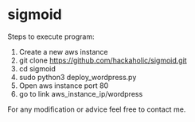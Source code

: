 # sigmoid

Steps to execute program:
1) Create a new aws instance
2) git clone https://github.com/hackaholic/sigmoid.git
3) cd sigmoid
4) sudo python3 deploy_wordpress.py
5) Open aws instance port 80
6) go to link aws_instance_ip/wordpress

For any modification or advice feel free to contact me.

